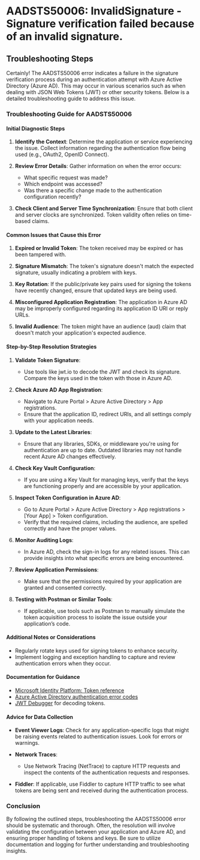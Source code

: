 
# AADSTS50006: InvalidSignature - Signature verification failed because of an invalid signature.


## Troubleshooting Steps
Certainly! The AADSTS50006 error indicates a failure in the signature verification process during an authentication attempt with Azure Active Directory (Azure AD). This may occur in various scenarios such as when dealing with JSON Web Tokens (JWT) or other security tokens. Below is a detailed troubleshooting guide to address this issue.

### Troubleshooting Guide for AADSTS50006

#### **Initial Diagnostic Steps**
1. **Identify the Context**: Determine the application or service experiencing the issue. Collect information regarding the authentication flow being used (e.g., OAuth2, OpenID Connect).
   
2. **Review Error Details**: Gather information on when the error occurs: 
   - What specific request was made?
   - Which endpoint was accessed?
   - Was there a specific change made to the authentication configuration recently?

3. **Check Client and Server Time Synchronization**: Ensure that both client and server clocks are synchronized. Token validity often relies on time-based claims.

#### **Common Issues that Cause this Error**
1. **Expired or Invalid Token**: The token received may be expired or has been tampered with.
  
2. **Signature Mismatch**: The token's signature doesn't match the expected signature, usually indicating a problem with keys.

3. **Key Rotation**: If the public/private key pairs used for signing the tokens have recently changed, ensure that updated keys are being used.

4. **Misconfigured Application Registration**: The application in Azure AD may be improperly configured regarding its application ID URI or reply URLs.

5. **Invalid Audience**: The token might have an audience (aud) claim that doesn't match your application's expected audience.

#### **Step-by-Step Resolution Strategies**
1. **Validate Token Signature**:
   - Use tools like jwt.io to decode the JWT and check its signature. Compare the keys used in the token with those in Azure AD.
  
2. **Check Azure AD App Registration**:
   - Navigate to Azure Portal > Azure Active Directory > App registrations.
   - Ensure that the application ID, redirect URIs, and all settings comply with your application needs.
  
3. **Update to the Latest Libraries**:
   - Ensure that any libraries, SDKs, or middleware you're using for authentication are up to date. Outdated libraries may not handle recent Azure AD changes effectively.

4. **Check Key Vault Configuration**:
   - If you are using a Key Vault for managing keys, verify that the keys are functioning properly and are accessible by your application.

5. **Inspect Token Configuration in Azure AD**:
   - Go to Azure Portal > Azure Active Directory > App registrations > [Your App] > Token configuration.
   - Verify that the required claims, including the audience, are spelled correctly and have the proper values.
  
6. **Monitor Auditing Logs**:
   - In Azure AD, check the sign-in logs for any related issues. This can provide insights into what specific errors are being encountered.

7. **Review Application Permissions**:
   - Make sure that the permissions required by your application are granted and consented correctly.

8. **Testing with Postman or Similar Tools**:
   - If applicable, use tools such as Postman to manually simulate the token acquisition process to isolate the issue outside your application’s code.

#### **Additional Notes or Considerations**
- Regularly rotate keys used for signing tokens to enhance security.
- Implement logging and exception handling to capture and review authentication errors when they occur.

#### **Documentation for Guidance**
- [Microsoft Identity Platform: Token reference](https://docs.microsoft.com/en-us/azure/active-directory/develop/v2-id-and-access-tokens)
- [Azure Active Directory authentication error codes](https://docs.microsoft.com/en-us/azure/active-directory/develop/reference-aad-error-codes)
- [JWT Debugger](https://jwt.io/) for decoding tokens.

#### **Advice for Data Collection**
- **Event Viewer Logs**: Check for any application-specific logs that might be raising events related to authentication issues. Look for errors or warnings.
  
- **Network Traces**:
  - Use Network Tracing (NetTrace) to capture HTTP requests and inspect the contents of the authentication requests and responses.
  
- **Fiddler**: If applicable, use Fiddler to capture HTTP traffic to see what tokens are being sent and received during the authentication process.

### Conclusion
By following the outlined steps, troubleshooting the AADSTS50006 error should be systematic and thorough. Often, the resolution will involve validating the configuration between your application and Azure AD, and ensuring proper handling of tokens and keys. Be sure to utilize documentation and logging for further understanding and troubleshooting insights.